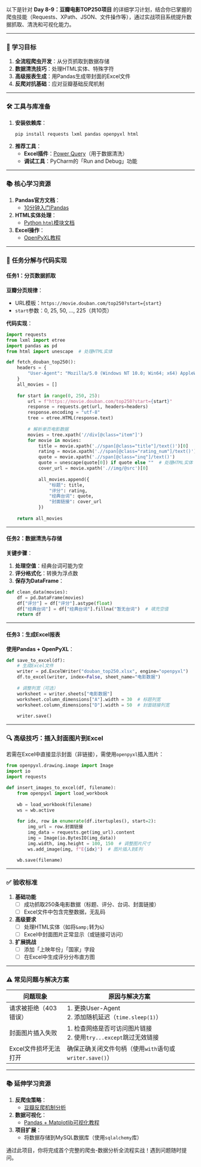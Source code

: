 以下是针对 **Day 8-9：豆瓣电影TOP250项目** 的详细学习计划，结合你已掌握的爬虫技能（Requests、XPath、JSON、文件操作等），通过实战项目系统提升数据抓取、清洗和可视化能力。

---

### 📅 **学习目标**
1. **全流程爬虫开发**：从分页抓取到数据存储  
2. **数据清洗技巧**：处理HTML实体、特殊字符  
3. **高级报表生成**：用Pandas生成带封面的Excel文件  
4. **反爬对抗基础**：应对豆瓣基础反爬机制  

---

### 🛠️ **工具与库准备**
1. **安装依赖库**：
   ```bash
   pip install requests lxml pandas openpyxl html
   ```
2. **推荐工具**：
   - **Excel插件**：[Power Query](https://learn.microsoft.com/zh-cn/power-query/)（用于数据清洗）
   - **调试工具**：PyCharm的「Run and Debug」功能

---

### 📚 **核心学习资源**
1. **Pandas官方文档**：
   - [10分钟入门Pandas](https://pandas.pydata.org/pandas-docs/stable/user_guide/10min.html)  
2. **HTML实体处理**：
   - [Python `html`模块文档](https://docs.python.org/3/library/html.html)  
3. **Excel操作**：
   - [OpenPyXL教程](https://openpyxl.readthedocs.io/en/stable/)  

---

### 🧩 **任务分解与代码实现**
#### **任务1：分页数据抓取**
**豆瓣分页规律**：  
- URL模板：`https://movie.douban.com/top250?start={start}`  
- `start`参数：0, 25, 50, ..., 225（共10页）  

**代码实现**：
```python
import requests
from lxml import etree
import pandas as pd
from html import unescape  # 处理HTML实体

def fetch_douban_top250():
    headers = {
        "User-Agent": "Mozilla/5.0 (Windows NT 10.0; Win64; x64) AppleWebKit/537.36 (KHTML, like Gecko) Chrome/91.0.4472.124 Safari/537.36"
    }
    all_movies = []
    
    for start in range(0, 250, 25):
        url = f"https://movie.douban.com/top250?start={start}"
        response = requests.get(url, headers=headers)
        response.encoding = "utf-8"
        tree = etree.HTML(response.text)
        
        # 解析单页电影数据
        movies = tree.xpath('//div[@class="item"]')
        for movie in movies:
            title = movie.xpath('.//span[@class="title"]/text()')[0]
            rating = movie.xpath('.//span[@class="rating_num"]/text()')[0]
            quote = movie.xpath('.//span[@class="inq"]/text()')
            quote = unescape(quote[0]) if quote else ""  # 处理HTML实体（如&amp;）
            cover_url = movie.xpath('.//img/@src')[0]
            
            all_movies.append({
                "标题": title,
                "评分": rating,
                "经典台词": quote,
                "封面链接": cover_url
            })
    
    return all_movies
```

---

#### **任务2：数据清洗与存储**
**关键步骤**：
1. **处理空值**：经典台词可能为空  
2. **评分格式化**：转换为浮点数  
3. **保存为DataFrame**：
```python
def clean_data(movies):
    df = pd.DataFrame(movies)
    df["评分"] = df["评分"].astype(float)
    df["经典台词"] = df["经典台词"].fillna("暂无台词")  # 填充空值
    return df
```

---

#### **任务3：生成Excel报表**
**使用Pandas + OpenPyXL**：
```python
def save_to_excel(df):
    # 生成Excel文件
    writer = pd.ExcelWriter("douban_top250.xlsx", engine="openpyxl")
    df.to_excel(writer, index=False, sheet_name="电影数据")
    
    # 调整列宽（可选）
    worksheet = writer.sheets["电影数据"]
    worksheet.column_dimensions["A"].width = 30  # 标题列宽
    worksheet.column_dimensions["D"].width = 50  # 封面链接列宽
    
    writer.save()
```

---

### 🔍 **高级技巧：插入封面图片到Excel**
若需在Excel中直接显示封面（非链接），需使用`openpyxl`插入图片：  
```python
from openpyxl.drawing.image import Image
import io
import requests

def insert_images_to_excel(df, filename):
    from openpyxl import load_workbook
    
    wb = load_workbook(filename)
    ws = wb.active
    
    for idx, row in enumerate(df.itertuples(), start=2):
        img_url = row.封面链接
        img_data = requests.get(img_url).content
        img = Image(io.BytesIO(img_data))
        img.width, img.height = 100, 150  # 调整图片尺寸
        ws.add_image(img, f"E{idx}")  # 图片插入到E列
    
    wb.save(filename)
```

---

### ✅ **验收标准**
1. **基础功能**  
   - [ ] 成功抓取250条电影数据（标题、评分、台词、封面链接）  
   - [ ] Excel文件中包含完整数据，无乱码  

2. **高级要求**  
   - [ ] 处理HTML实体（如将`&amp;`转为`&`）  
   - [ ] Excel中封面图片正常显示（或链接可访问）  

3. **扩展挑战**  
   - [ ] 添加「上映年份」「国家」字段  
   - [ ] 在Excel中生成评分分布直方图  

---

### ⚠️ **常见问题与解决方案**
| 问题现象                  | 原因与解决方案                          |
|--------------------------|---------------------------------------|
| 请求被拒绝（403错误）     | 1. 更换User-Agent<br>2. 添加随机延迟（`time.sleep(1)`） |
| 封面图片插入失败          | 1. 检查网络是否可访问图片链接<br>2. 使用`try...except`跳过无效链接 |
| Excel文件损坏无法打开     | 确保正确关闭文件句柄（使用`with`语句或`writer.save()`） |

---

### 📚 **延伸学习资源**
1. **反爬虫策略**：
   - [豆瓣反爬机制分析](https://zhuanlan.zhihu.com/p/369706701)  
2. **数据可视化**：
   - [Pandas + Matplotlib可视化教程](https://pandas.pydata.org/pandas-docs/stable/user_guide/visualization.html)  
3. **项目扩展**：
   - 将数据存储到MySQL数据库（使用`sqlalchemy`库）  

通过此项目，你将完成首个完整的爬虫-数据分析全流程实战！遇到问题随时提问。